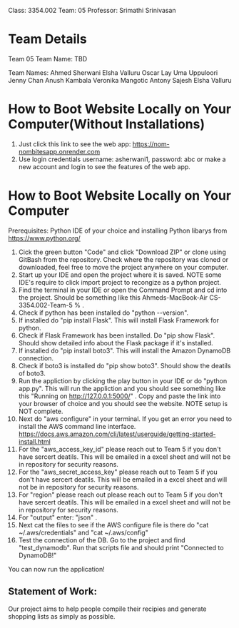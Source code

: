 Class: 3354.002
Team: 05
Professor: Srimathi Srinivasan

# Team Details
Team 05
Team Name: TBD

Team Names:
Ahmed Sherwani
Elsha Valluru
Oscar Lay
Uma Uppuloori
Jenny Chan
Anush Kambala
Veronika Mangotic
Antony Sajesh
Elsha Valluru

# How to Boot Website Locally on Your Computer(Without Installations)
1. Just click this link to see the web app: https://nom-nombitesapp.onrender.com
2. Use login credentials username: asherwani1, password: abc or make a new account and login to see the features of the web app.

# How to Boot Website Locally on Your Computer
Prerequisites: Python IDE of your choice and installing Python libarys from https://www.python.org/

1. Cick the green button "Code" and click "Download ZIP" or clone using GitBash from the repository. Check where the repository was cloned or downloaded, feel free to move the project anywhere on your computer.
2. Start up your IDE and open the project where it is saved. NOTE some IDE's require to click import project to recongize as a python project.
3. Find the terminal in your IDE or open the Command Prompt and cd into the project. Should be something like this Ahmeds-MacBook-Air CS-3354.002-Team-5 % .
4. Check if python has been installed do "python --version".
5. If installed do "pip install Flask". This will install Flask Framework for python.
6. Check if Flask Framework has been installed. Do "pip show Flask". Should show detailed info about the Flask package if it's installed.
7. If installed do "pip install boto3". This will install the Amazon DynamoDB connection.
8. Check if boto3 is installed do "pip show boto3". Should show the deatils of boto3.
9. Run the appliction by clicking the play button in your IDE or do "python app.py". This will run the appliction and you should see something like this "Running on http://127.0.0.1:5000/" . Copy and paste the link into your browser of choice and you should see the website. NOTE setup is NOT complete.
10. Next do "aws configure" in your terminal. If you get an error you need to install the AWS command line interface. https://docs.aws.amazon.com/cli/latest/userguide/getting-started-install.html
11. For the "aws_access_key_id" please reach out to Team 5 if you don't have sercert deatils. This will be emailed in a excel sheet and will not be in repository for security reasons.
12. For the "aws_secret_access_key" please reach out to Team 5 if you don't have sercert deatils. This will be emailed in a excel sheet and will not be in repository for security reasons.
13. For "region" please reach out please reach out to Team 5 if you don't have sercert deatils. This will be emailed in a excel sheet and will not be in repository for security reasons.
14. For "output" enter: "json" .
15. Next cat the files to see if the AWS configure file is there do "cat ~/.aws/credentials" and "cat ~/.aws/config"
16. Test the connection of the DB. Go to the project and find "test_dynamodb". Run that scripts file and should print "Connected to DynamoDB!"

You can now run the application!

## Statement of Work: 
Our project aims to help people compile their recipies and generate shopping lists as simply as possible.
